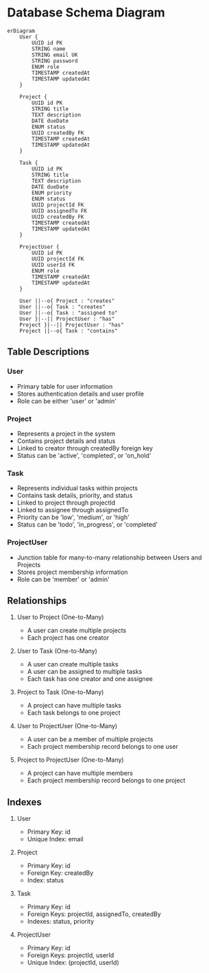 # Database Schema Diagram

```mermaid
erDiagram
    User {
        UUID id PK
        STRING name
        STRING email UK
        STRING password
        ENUM role
        TIMESTAMP createdAt
        TIMESTAMP updatedAt
    }

    Project {
        UUID id PK
        STRING title
        TEXT description
        DATE dueDate
        ENUM status
        UUID createdBy FK
        TIMESTAMP createdAt
        TIMESTAMP updatedAt
    }

    Task {
        UUID id PK
        STRING title
        TEXT description
        DATE dueDate
        ENUM priority
        ENUM status
        UUID projectId FK
        UUID assignedTo FK
        UUID createdBy FK
        TIMESTAMP createdAt
        TIMESTAMP updatedAt
    }

    ProjectUser {
        UUID id PK
        UUID projectId FK
        UUID userId FK
        ENUM role
        TIMESTAMP createdAt
        TIMESTAMP updatedAt
    }

    User ||--o{ Project : "creates"
    User ||--o{ Task : "creates"
    User ||--o{ Task : "assigned to"
    User }|--|| ProjectUser : "has"
    Project }|--|| ProjectUser : "has"
    Project ||--o{ Task : "contains"
```

## Table Descriptions

### User

- Primary table for user information
- Stores authentication details and user profile
- Role can be either 'user' or 'admin'

### Project

- Represents a project in the system
- Contains project details and status
- Linked to creator through createdBy foreign key
- Status can be 'active', 'completed', or 'on_hold'

### Task

- Represents individual tasks within projects
- Contains task details, priority, and status
- Linked to project through projectId
- Linked to assignee through assignedTo
- Priority can be 'low', 'medium', or 'high'
- Status can be 'todo', 'in_progress', or 'completed'

### ProjectUser

- Junction table for many-to-many relationship between Users and Projects
- Stores project membership information
- Role can be 'member' or 'admin'

## Relationships

1. User to Project (One-to-Many)

   - A user can create multiple projects
   - Each project has one creator

2. User to Task (One-to-Many)

   - A user can create multiple tasks
   - A user can be assigned to multiple tasks
   - Each task has one creator and one assignee

3. Project to Task (One-to-Many)

   - A project can have multiple tasks
   - Each task belongs to one project

4. User to ProjectUser (One-to-Many)

   - A user can be a member of multiple projects
   - Each project membership record belongs to one user

5. Project to ProjectUser (One-to-Many)
   - A project can have multiple members
   - Each project membership record belongs to one project

## Indexes

1. User

   - Primary Key: id
   - Unique Index: email

2. Project

   - Primary Key: id
   - Foreign Key: createdBy
   - Index: status

3. Task

   - Primary Key: id
   - Foreign Keys: projectId, assignedTo, createdBy
   - Indexes: status, priority

4. ProjectUser
   - Primary Key: id
   - Foreign Keys: projectId, userId
   - Unique Index: (projectId, userId)

```

```
